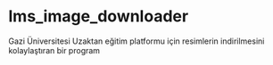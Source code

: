 # lms_image_downloader
Gazi Üniversitesi Uzaktan eğitim platformu için resimlerin indirilmesini kolaylaştıran bir program
